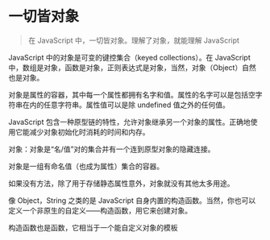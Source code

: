 # 一切皆对象

> 在 JavaScript 中，一切皆对象。理解了对象，就能理解 JavaScript

JavaScript 中的对象是可变的键控集合（keyed collections）。在 JavaScript 中，数组是对象，函数是对象，正则表达式是对象，当然，对象（Object）自然也是对象。

对象是属性的容器，其中每一个属性都拥有名字和值。属性的名字可以是包括空字符串在内的任意字符串。属性值可以是除 undefined 值之外的任何值。

JavaScript 包含一种原型链的特性，允许对象继承另一个对象的属性。正确地使用它能减少对象初始化时消耗的时间和内存。

对象：对象是“名/值”对的集合并有一个连到原型对象的隐藏连接。

对象是一组有命名值（也成为属性）集合的容器。

如果没有方法，除了用于存储静态属性意外，对象就没有其他太多用途。

像 Object，String 之类的是 JavaScript 自身内置的构造函数。当然，你也可以定义一个非原生的自定义——构造函数，用它来创建对象。

构造函数也是函数，它相当于一个能自定义对象的模板
